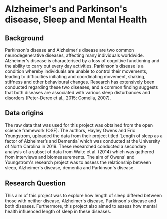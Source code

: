 # Alzheimer's and Parkinson's disease, Sleep and Mental Health

## Background
Parkinson's disease and Alzheimer's disease are two common neurodegenerative diseases, affecting many individuals worldwide. Alzheimer's disease is characterised by a loss of cognitive functioning and the ability to carry out every day activities. Parkinson's disease is a condition whereby individuals are unable to control their movements, leading to difficulties initiating and coordinating movement, shaking, stiffness and other behavioural changes. Research has extensively been conducted regarding these two diseases, and a common finding suggests that both diseases are associated with various sleep disturbances and disorders (Peter-Derex et al., 2015; Comella, 2007).


## Data origins
The raw data that was used for this project was obtained from the open science framework (OSF). The authors, Hayley Owens and Eric Youngstrom, uploaded the data from their project titled ‘Length of sleep as a factor of Alzheimer’s and Dementia’ which was conducted at the University of North Carolina in 2019. These researched conducted a secondary analysis of a subset of data from Waite et al. (2014) which was gathered from interviews and biomeasurements. The aim of Owens' and Youngstrom's research project was to assess the relationship between sleep, Alzheimer's disease, dementia and Parkinson's disease. 

## Research Question
This aim of this project was to explore how length of sleep differed between those with neither disease, Alzheimer's disease, Parkinson's disease and both diseases. Furthermore, this project also aimed to assess how mental health influenced length of sleep in these diseases. 
